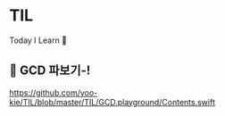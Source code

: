 # TIL
Today I Learn 🤔

## 👀 GCD 파보기-!
https://github.com/yoo-kie/TIL/blob/master/TIL/GCD.playground/Contents.swift
